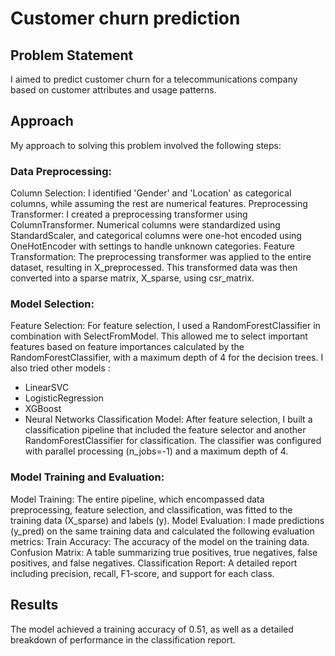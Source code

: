 # Customer churn prediction

## Problem Statement
I aimed to predict customer churn for a telecommunications company based on customer attributes and usage patterns.

## Approach
My approach to solving this problem involved the following steps:

### Data Preprocessing:

Column Selection: I identified 'Gender' and 'Location' as categorical columns, while assuming the rest are numerical features.
Preprocessing Transformer: I created a preprocessing transformer using ColumnTransformer. Numerical columns were standardized using StandardScaler, and categorical columns were one-hot encoded using OneHotEncoder with settings to handle unknown categories.
Feature Transformation: The preprocessing transformer was applied to the entire dataset, resulting in X_preprocessed. This transformed data was then converted into a sparse matrix, X_sparse, using csr_matrix.
### Model Selection:

Feature Selection: For feature selection, I used a RandomForestClassifier in combination with SelectFromModel. This allowed me to select important features based on feature importances calculated by the RandomForestClassifier, with a maximum depth of 4 for the decision trees.
I also tried other models :
* LinearSVC
* LogisticRegression
* XGBoost
* Neural Networks
Classification Model: After feature selection, I built a classification pipeline that included the feature selector and another RandomForestClassifier for classification. The classifier was configured with parallel processing (n_jobs=-1) and a maximum depth of 4.
### Model Training and Evaluation:

Model Training: The entire pipeline, which encompassed data preprocessing, feature selection, and classification, was fitted to the training data (X_sparse) and labels (y).
Model Evaluation: I made predictions (y_pred) on the same training data and calculated the following evaluation metrics:
Train Accuracy: The accuracy of the model on the training data.
Confusion Matrix: A table summarizing true positives, true negatives, false positives, and false negatives.
Classification Report: A detailed report including precision, recall, F1-score, and support for each class.
## Results
The model achieved a training accuracy of 0.51, as well as a detailed breakdown of performance in the classification report. 

